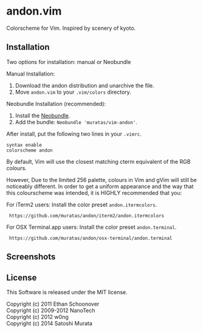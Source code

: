 # andon.vim
Colorscheme for Vim.
Inspired by scenery of kyoto.

## Installation

Two options for installation: manual or Neobundle

Manual Installation:  
1. Download the andon distribution and unarchive the file.
2. Move `andon.vim` to your `.vim/colors` directory.

Neobundle Installation (recommended):
1. Install the [Neobundle](https://github.com/Shougo/neobundle.vim).
2. Add the bundle: `Neobundle 'muratas/vim-andon'`.

After install, put the following two lines in your `.vimrc`.

    syntax enable
    colorscheme andon

By default, Vim will use the closest matching cterm equivalent of the RGB
colours.

However, Due to the limited 256 palette, colours in Vim and gVim will still
be noticeably different. In order to get a uniform appearance and the way
that this colourscheme was intended, it is HIGHLY recommended that you:

For iTerm2 users:
Install the color preset `andon.itermcolors`.

     https://github.com/muratas/andon/iterm2/andon.itermcolors

For OSX Terminal.app users:
Install the color preset `andon.terminal`.

     https://github.com/muratas/andon/osx-terminal/andon.terminal

## Screenshots

## License
This Software is released under the MIT license.

Copyright (c) 2011 Ethan Schoonover  
Copyright (c) 2009-2012 NanoTech  
Copyright (c) 2012 w0ng  
Copyright (c) 2014 Satoshi Murata
